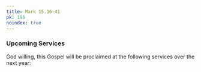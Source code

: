 ```yaml
---
title: Mark 15.16-41
pk: 196
noindex: true
---
```


### Upcoming Services

God willing, this Gospel will be proclaimed at the following services over the next year:


